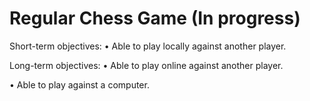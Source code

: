 # Regular Chess Game (In progress)
 
Short-term objectives:
• Able to play locally against another player.

Long-term objectives:
• Able to play online against another player.

• Able to play against a computer.
